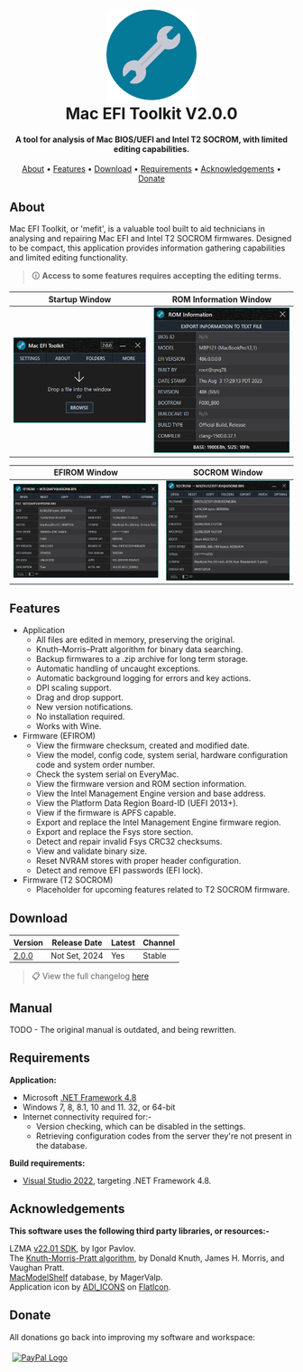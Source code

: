 <h1 align="center">
<img width="160" src="stream/images/application/icon256.png" alt="SMCFT Logo">
<br>
Mac EFI Toolkit V2.0.0
</h1>

<h4 align="center">A tool for analysis of Mac BIOS/UEFI and Intel T2 SOCROM, with limited editing capabilities.</h4>
<p align="center">
  <a href="#about">About</a> •
  <a href="#features">Features</a> •
  <a href="#download">Download</a> •
  <a href="#requirements">Requirements</a> •
  <a href="#acknowledgements">Acknowledgements</a> •
  <a href="#donate">Donate</a>
</p>

## About

Mac EFI Toolkit, or 'mefit', is a valuable tool built to aid technicians in analysing and repairing Mac EFI and Intel T2 SOCROM firmwares. Designed to be compact, this application provides information gathering capabilities and limited editing functionality.

>🛈 **Access to some features requires accepting the editing terms.**

| Startup Window                                   | ROM Information Window |
| ------------------------------------------------ |--------------|
| ![window](stream/images/application/startup.png) | ![window](stream/images/application/rominfo.png) | |

| EFIROM Window                                    | SOCROM Window |
| ------------------------------------------------ |-----------------------
| ![window](stream/images/application/efi.png)     | ![window](stream/images/application/socrom.png) |

## Features

- Application
  - All files are edited in memory, preserving the original.
  - Knuth–Morris–Pratt algorithm for binary data searching.
  - Backup firmwares to a .zip archive for long term storage.
  - Automatic handling of uncaught exceptions.
  - Automatic background logging for errors and key actions.
  - DPI scaling support.
  - Drag and drop support.
  - New version notifications.
  - No installation required.
  - Works with Wine.
- Firmware (EFIROM)
  - View the firmware checksum, created and modified date.
  - View the model, config code, system serial, hardware configuration code and system order number.
  - Check the system serial on EveryMac.
  - View the firmware version and ROM section information.
  - View the Intel Management Engine version and base address.
  - View the Platform Data Region Board-ID (UEFI 2013+).
  - View if the firmware is APFS capable.
  - Export and replace the Intel Management Engine firmware region.
  - Export and replace the Fsys store section.
  - Detect and repair invalid Fsys CRC32 checksums.
  - View and validate binary size.
  - Reset NVRAM stores with proper header configuration.
  - Detect and remove EFI passwords (EFI lock).
- Firmware (T2 SOCROM)
  - Placeholder for upcoming features related to T2 SOCROM firmware.
## Download

| Version| Release Date| Latest | Channel |
|--------|-------------|--------|---------|
|[2.0.0](https://github.com/MuertoGB/MacEfiToolkit/releases/latest)| Not Set, 2024 | Yes | Stable |

> 📋 View the full changelog [here](CHANGELOG.md)

## Manual

TODO - The original manual is outdated, and being rewritten.

## Requirements

**Application:**
- Microsoft [.NET Framework 4.8](https://dotnet.microsoft.com/en-us/download/dotnet-framework/net48)
- Windows 7, 8, 8.1, 10 and 11. 32, or 64-bit
- Internet connectivity required for:-
  - Version checking, which can be disabled in the settings.
  - Retrieving configuration codes from the server they're not present in the database.

**Build requirements:**
- [Visual Studio 2022](https://visualstudio.microsoft.com/vs/), targeting .NET Framework 4.8.

## Acknowledgements

**This software uses the following third party libraries, or resources:-**

LZMA [v22.01 SDK](https://www.7-zip.org/sdk.html), by Igor Pavlov.\
The [Knuth-Morris-Pratt algorithm](https://en.wikipedia.org/wiki/Knuth%E2%80%93Morris%E2%80%93Pratt_algorithm), by Donald Knuth, James H. Morris, and  Vaughan Pratt.\
[MacModelShelf](https://github.com/MagerValp/MacModelShelf) database, by MagerValp.\
Application icon by [ADI_ICONS](https://www.flaticon.com/authors/adi-icons) on [FlatIcon](https://www.flaticon.com/free-icon/wrench_17505678?related_id=17505678).

## Donate

All donations go back into improving my software and workspace:

<a href="https://www.paypal.com/donate/?hosted_button_id=Z88F3UEZB47SQ"><img width="160" src="https://www.paypalobjects.com/webstatic/mktg/Logo/pp-logo-200px.png" alt="PayPal Logo" vspace="5" hspace="5"></a>